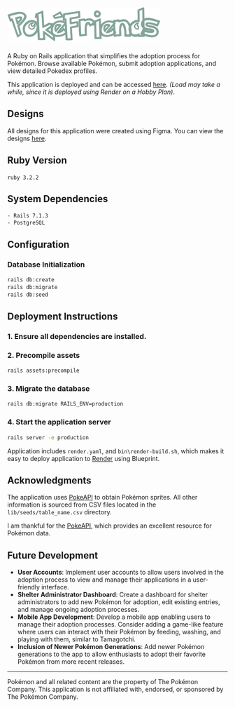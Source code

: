 # [![PokeFriends logo](./public/brand.png)](https://pokefriends-upur.onrender.com/)

A Ruby on Rails application that simplifies the adoption process for Pokémon. Browse available Pokémon, submit adoption applications, and view detailed Pokedex profiles.

This application is deployed and can be accessed [here](https://pokefriends-upur.onrender.com/). *(Load may take a while, since it is deployed using Render on a Hobby Plan)*.

## Designs

All designs for this application were created using Figma. You can view the designs [here](https://www.figma.com/community/file/1401537151842335650/pokefriends?fuid=1035540441731437240).

## Ruby Version

```plaintext
ruby 3.2.2
```

## System Dependencies

```plaintext
- Rails 7.1.3
- PostgreSQL
```

## Configuration

### Database Initialization

```sh
rails db:create
rails db:migrate
rails db:seed
```

## Deployment Instructions

### 1. Ensure all dependencies are installed.

### 2. Precompile assets

```sh
rails assets:precompile
```

### 3. Migrate the database

```sh
rails db:migrate RAILS_ENV=production
```

### 4. Start the application server

```sh
rails server -e production
```

Application includes ```render.yaml```, and ```bin\render-build.sh```, which makes it easy to deploy application to [Render](https://render.com/) using Blueprint.

## Acknowledgments

The application uses [PokeAPI](https://pokeapi.co/) to obtain Pokémon sprites. All other information is sourced from CSV files located in the ```lib/seeds/table_name.csv``` directory.

I am thankful for the [PokeAPI](https://pokeapi.co/), which provides an excellent resource for Pokémon data.

## Future Development

- **User Accounts**: Implement user accounts to allow users involved in the adoption process to view and manage their applications in a user-friendly interface.
- **Shelter Administrator Dashboard**: Create a dashboard for shelter administrators to add new Pokémon for adoption, edit existing entries, and manage ongoing adoption processes.
- **Mobile App Development**: Develop a mobile app enabling users to manage their adoption processes. Consider adding a game-like feature where users can interact with their Pokémon by feeding, washing, and playing with them, similar to Tamagotchi.
- **Inclusion of Newer Pokémon Generations**: Add newer Pokémon generations to the app to allow enthusiasts to adopt their favorite Pokémon from more recent releases.

---

Pokémon and all related content are the property of The Pokémon Company. This application is not affiliated with, endorsed, or sponsored by The Pokémon Company.